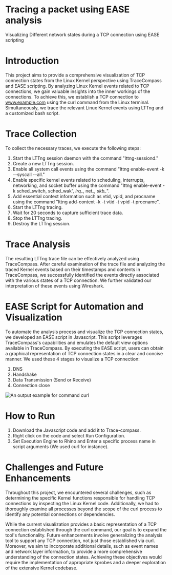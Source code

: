 # Tracing a packet using EASE analysis
Visualizing Different network states during a TCP connection using EASE scripting

# Introduction
This project aims to provide a comprehensive visualization of TCP connection states from the Linux Kernel perspective using TraceCompass and EASE scripting. By analyzing Linux Kernel events related to TCP connections, we gain valuable insights into the inner workings of the connections. To achieve this, we establish a TCP connection to www.example.com using the curl command from the Linux terminal. Simultaneously, we trace the relevant Linux Kernel events using LTTng and a customized bash script.

# Trace Collection
To collect the necessary traces, we execute the following steps:
1. Start the LTTng session daemon with the command "lttng-sessiond."
2. Create a new LTTng session.
3. Enable all system call events using the command "lttng enable-event -k --syscall --all."
4. Enable specific kernel events related to scheduling, interrupts, networking, and socket buffer using the command "lttng enable-event -k sched_switch, sched_wak'*, irq_*, net_*, skb_*".
5. Add essential context information such as vtid, vpid, and procname using the command "lttng add-context -k -t vtid -t vpid -t procname".
6. Start the LTTng tracing.
7. Wait for 20 seconds to capture sufficient trace data.
8. Stop the LTTng tracing.
9. Destroy the LTTng session.

# Trace Analysis
The resulting LTTng trace file can be effectively analyzed using TraceCompass. After careful examination of the trace file and analyzing the traced Kernel events based on their timestamps and contents in TraceCompass, we successfully identified the events directly associated with the various states of a TCP connection. We further validated our interpretation of these events using Wireshark.

# EASE Script for Automation and Visualization
To automate the analysis process and visualize the TCP connection states, we developed an EASE script in Javascript. This script leverages TraceCompass's capabilities and emulates the default view options available in TraceCompass. By executing the EASE script, users can obtain a graphical representation of TCP connection states in a clear and concise manner.
We used these 4 stages to visualize a TCP connection: 

1. DNS
2. Handshake
3. Data Transmission (Send or Receive)
4. Connection close

![An output example for command curl](https://github.com/Mohammad-h78/PacketTracing/blob/main/Results/ease_screenshot.png?raw=true)

# How to Run
1. Download the Javascript code and add it to Trace-compass. 
2. Right click on the code and select Run Configuration.
3. Set Execution Engine to Rhino and Enter a specific process name in script arguments (We used curl for instance).

# Challenges and Future Enhancements
Throughout this project, we encountered several challenges, such as determining the specific Kernel functions responsible for handling TCP connections by inspecting the Linux Kernel code. Additionally, we had to thoroughly examine all processes beyond the scope of the curl process to identify any potential connections or dependencies. 

While the current visualization provides a basic representation of a TCP connection established through the curl command, our goal is to expand the tool's functionality. Future enhancements involve generalizing the analysis tool to support any TCP connection, not just those established via curl. Moreover, we aim to incorporate additional details, such as event names and network layer information, to provide a more comprehensive understanding of the connection states. Achieving these objectives would require the implementation of appropriate kprobes and a deeper exploration of the extensive Kernel codebase.
